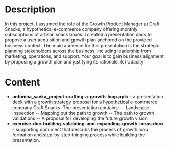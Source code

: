 # Description
In this project, I assumed the role of the Growth Product Manager at Craft Snacks, a hypothetical e-commerce company offering monthly subscriptions of artisan snack boxes. I created a presentation deck to propose a user acquisition and growth plan anchored on the provided business context. The main audience for this presentation is the strategic planning stakeholders across the business, including leadership from marketing, operations, and support. Your goal is to gain business alignment by proposing a growth plan and justifying its rationale. (c) Udacity
# Content
- **antonina_savka_project-crafting-a-growth-loop.pptx** - a presentation deck with a growth strategy proposal for a hypothetical e-commerce company Craft Snacks. The presentation contains:
-- Landscape inspection
-- Mapping out the path to growth 
-- The path to growth validations
-- A proposal for developing the future growth vision 
- **exercise-doc-building-validating-and-expanding-growth-loops.docx** - supporting document that describs the process of growth loop formation and step-by-step thinging process while building the presentation.
